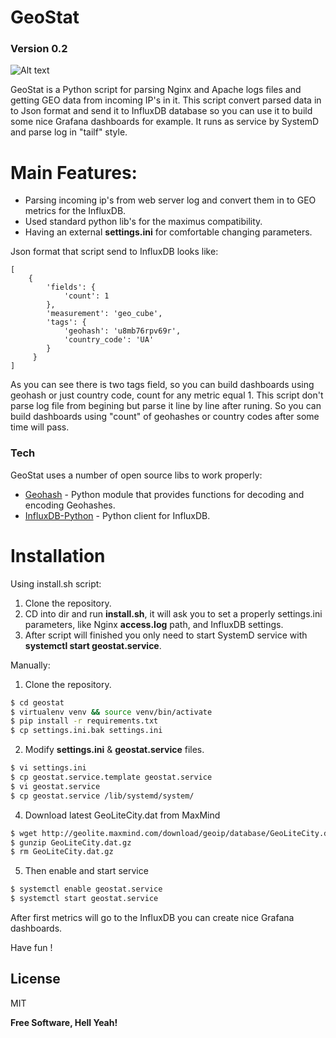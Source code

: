 # GeoStat
### Version 0.2
![Alt text](https://github.com/ratibor78/geostat/blob/master/geostat.png?raw=true "Grafana dashboard example")


GeoStat is a Python script for parsing Nginx and Apache logs files and getting GEO data from incoming IP's in it. This script convert parsed data in to Json format and send it to InfluxDB database so you can use it to build some nice Grafana dashboards for example. It runs as service by SystemD and parse log in "tailf" style.
# Main Features:

  - Parsing incoming ip's from web server log and convert them in to GEO metrics for   the InfluxDB.
  - Used standard python lib's for the maximus compatibility.
  - Having an external **settings.ini** for comfortable changing parameters.

Json format that script send to InfluxDB looks like:
```
[
    {
        'fields': {
            'count': 1
        },
        'measurement': 'geo_cube',
        'tags': {
            'geohash': 'u8mb76rpv69r',
            'country_code': 'UA'
        }
     }
]
```
As you can see there is two tags field, so you can build dashboards using geohash or just country code, count for any metric equal 1. This script don't parse log file from begining but parse it line by line after runing. So you can build dashboards using "count" of geohashes or country codes after some time will pass.

### Tech

GeoStat uses a number of open source libs to work properly:

* [Geohash](https://github.com/vinsci/geohash) - Python module that provides functions for decoding and encoding Geohashes.
* [InfluxDB-Python](https://github.com/influxdata/influxdb-python) - Python client for InfluxDB.

# Installation
Using install.sh script:
1) Clone the repository.
2) CD into dir and run **install.sh**, it will ask you to set a properly settings.ini parameters, like Nginx **access.log** path, and InfluxDB settings.  
3) After script will finished you only need to start SystemD service with **systemctl start geostat.service**.

Manually:
1) Clone the repository.
```sh
$ cd geostat
$ virtualenv venv && source venv/bin/activate
$ pip install -r requirements.txt
$ cp settings.ini.bak settings.ini
```
2) Modify **settings.ini** & **geostat.service** files.
```sh
$ vi settings.ini
$ cp geostat.service.template geostat.service
$ vi geostat.service
$ cp geostat.service /lib/systemd/system/
```
4) Download latest GeoLiteCity.dat from MaxMind
```sh
$ wget http://geolite.maxmind.com/download/geoip/database/GeoLiteCity.dat.gz
$ gunzip GeoLiteCity.dat.gz
$ rm GeoLiteCity.dat.gz
```
5) Then enable and start service
```sh
$ systemctl enable geostat.service
$ systemctl start geostat.service
```

After first metrics will go to the InfluxDB you can create nice Grafana dashboards.

Have fun !

License
----

MIT

**Free Software, Hell Yeah!**
